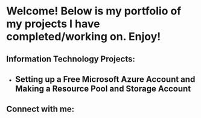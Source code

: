 <h1>Welcome! Below is my portfolio of my projects I have completed/working on. Enjoy!</h1>

<h2>Information Technology Projects:</h2>

- <b>Setting up a Free Microsoft Azure Account and Making a Resource Pool and Storage Account</b>
  -


<h2> Connect with me:</h2>


